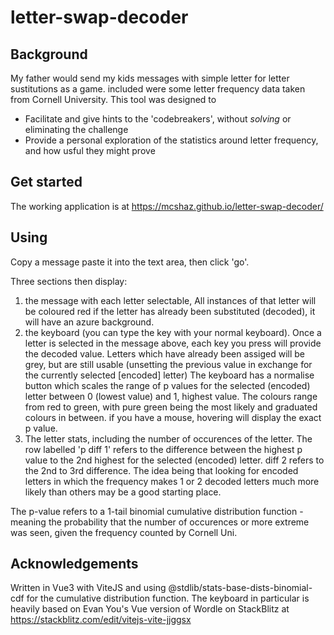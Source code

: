 # letter-swap-decoder

## Background
My father would send my kids messages with simple letter for letter sustitutions
as a game. included were some letter frequency data taken from Cornell University.
This tool was designed to
- Facilitate and give hints to the 'codebreakers', without _solving_ or eliminating the challenge 
- Provide a personal exploration of the statistics around letter frequency,
and how usful they might prove

## Get started
The working application is at https://mcshaz.github.io/letter-swap-decoder/

## Using
Copy a message paste it into the text area, then click 'go'. 

Three sections then display:
1) the message with each letter selectable, All instances of that letter will be coloured red
if the letter has already been substituted (decoded), it will have an azure background.
2) the keyboard (you can type the key with your normal keyboard). Once a letter is selected in the message above, each key you press will provide the decoded value. Letters which have already been assiged will be grey, but are still usable (unsetting the previous value in exchange for the currently selected [encoded] letter)
The keyboard has a normalise button which scales the range of p values for the selected (encoded) letter between 0 (lowest value) and 1, highest value. The colours range from red to green, with pure green being the most likely and graduated colours in between. if you have a mouse, hovering will
display the exact p value.
3) The letter stats, including the number of occurences of the letter. The row 
labelled 'p diff 1' refers to the difference between the highest p value to the 2nd highest 
for the selected (encoded) letter.
diff 2 refers to the 2nd to 3rd difference. The idea being that looking for encoded letters in which
the frequency makes 1 or 2 decoded letters much more likely than others may be a good starting place.

The p-value refers to a 1-tail binomial cumulative distribution function - meaning the probability that the number of occurences or more extreme was seen, given the frequency counted by Cornell Uni.

## Acknowledgements
Written in Vue3 with ViteJS and using @stdlib/stats-base-dists-binomial-cdf for
the cumulative distribution function. The keyboard in particular is heavily 
based on Evan You's Vue version of Wordle on StackBlitz at https://stackblitz.com/edit/vitejs-vite-jjggsx

